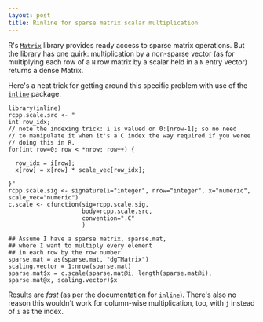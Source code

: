 ```yaml
---
layout: post
title: Rinline for sparse matrix scalar multiplication
---
```



R's [`Matrix`](http://cran.r-project.org/web/packages/Matrix/index.html)
library provides ready access to sparse matrix operations. But the
library has one quirk: multiplication by a non-sparse vector (as for
multiplying each row of a `N` row matrix by a scalar held in a `N`
entry vector) returns a dense Matrix. 

Here's a neat trick for getting around this specific problem with use of the [`inline`](http://cran.r-project.org/web/packages/inline/index.html) package. 


    library(inline)
    rcpp.scale.src <- "
    int row_idx;
    // note the indexing trick: i is valued on 0:[nrow-1]; so no need
    // to manipulate it when it's a C index the way required if you weree
    // doing this in R.
    for(int row=0; row < *nrow; row++) {

      row_idx = i[row];
      x[row] = x[row] * scale_vec[row_idx];

    }"
    rcpp.scale.sig <- signature(i="integer", nrow="integer", x="numeric", scale_vec="numeric")
    c.scale <- cfunction(sig=rcpp.scale.sig,
                         body=rcpp.scale.src,
                         convention=".C"
                         )
    
    ## Assume I have a sparse matrix, sparse.mat, 
    ## where I want to multiply every element 
    ## in each row by the row number
    sparse.mat = as(sparse.mat, "dgTMatrix")
    scaling.vector = 1:nrow(sparse.mat)
    sparse.mat$x = c.scale(sparse.mat@i, length(sparse.mat@i), sparse.mat@x, scaling.vector)$x

Results are *fast* (as per the documentation for `inline`). There's also no reason this wouldn't work for column-wise multiplication, too, with `j` instead of `i` as the index.
